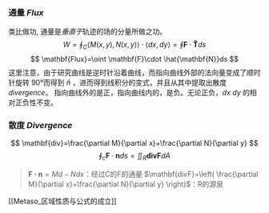 ### 通量 *Flux*

类比做功, 通量是*垂直于*轨迹的场的分量所做之功。
$$
W=\oint_{C}\left \langle M(x,y),N(x,y) \right \rangle\cdot\left \langle dx,dy \right \rangle=\oint \mathbf{F}\cdot \mathbf{\hat{T}}ds
$$
$$
\mathbf{Flux}=\oint \mathbf{F}\cdot  \hat{\mathbf{N}}ds
$$
这里注意，由于研究曲线是逆时针沿着曲线，而指向曲线外部的法向量变成了顺时针旋转 90°而得到 $\hat{n}$ ，进而得到线积分的变式，并且从其中提取出散度 *divergence*。
指向曲线外的是正，指向曲线内的，是负。无论正负，$dx$ $dy$ 的相对正负性不变。

### 散度 *Divergence*

$$
\mathbf{div}=\frac{\partial M}{\partial x}+\frac{\partial N}{\partial y}
$$
$$
\oint_{c}\mathbf{F}\cdot\mathbf{n}ds=\iint_{R}\mathbf{div}\mathbf{F}dA
$$
>$\mathbf{F\cdot n}=Md-Ndx$：经过C的F的通量
>$\mathbf{divF}=\left( \frac{\partial M}{\partial x}+\frac{\partial N}{\partial y} \right)$：R的源泉

[[Metaso_区域性质与公式的成立]]
